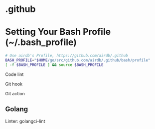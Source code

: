 # .github

# Setting Your Bash Profile (~/.bash_profile)

```bash
# Use airdb's Profile, https://github.com/airdb/.github
BASH_PROFILE="$HOME/go/src/github.com/airdb/.github/bash/profile"
[ -f $BASH_PROFILE ] && source $BASH_PROFILE
```

Code lint

Git hook

Git action


## Golang

Linter: golangci-lint
